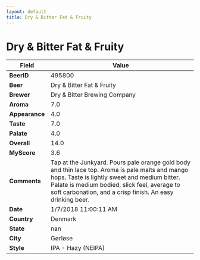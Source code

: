 ```yaml
---
layout: default
title: Dry & Bitter Fat & Fruity
---
```


# Dry & Bitter Fat & Fruity

| Field         | Value     |
|---------------|-----------|
| **BeerID** | 495800 |
| **Beer** | Dry & Bitter Fat & Fruity |
| **Brewer** | Dry & Bitter Brewing Company |
| **Aroma** | 7.0 |
| **Appearance** | 4.0 |
| **Taste** | 7.0 |
| **Palate** | 4.0 |
| **Overall** | 14.0 |
| **MyScore** | 3.6 |
| **Comments** | Tap at the Junkyard. Pours pale orange gold body and thin lace top. Aroma is pale malts and mango hops. Taste is lightly sweet and medium bitter. Palate is medium bodied, slick feel, average to soft carbonation, and a  crisp finish. An easy drinking beer. |
| **Date** | 1/7/2018 11:00:11 AM |
| **Country** | Denmark |
| **State** | nan |
| **City** | Gørløse |
| **Style** | IPA - Hazy (NEIPA) |
